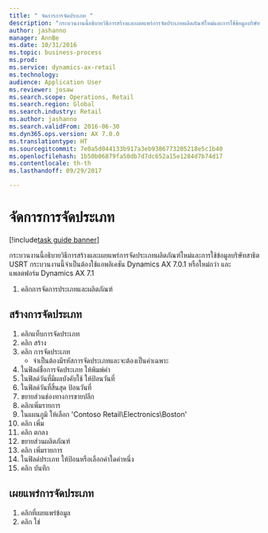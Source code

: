 ```yaml
--- 
title: " จัดการการจัดประเภท "
description: "กระบวนงานนี้อธิบายวิธีการสร้างและเผยแพร่การจัดประเภทผลิตภัณฑ์ใหม่และการใช้ข้อมูลบริษัทสาธิต USRT "
author: jashanno
manager: AnnBe
ms.date: 10/31/2016
ms.topic: business-process
ms.prod: 
ms.service: dynamics-ax-retail
ms.technology: 
audience: Application User
ms.reviewer: josaw
ms.search.scope: Operations, Retail
ms.search.region: Global
ms.search.industry: Retail
ms.author: jashanno
ms.search.validFrom: 2016-06-30
ms.dyn365.ops.version: AX 7.0.0
ms.translationtype: HT
ms.sourcegitcommit: 7e0a5d044133b917a3eb9386773205218e5c1b40
ms.openlocfilehash: 1b50b06879fa50db7d7dc652a15e1284d7b74d17
ms.contentlocale: th-th
ms.lasthandoff: 09/29/2017

---
```

# <a name="manage-assortments"></a> จัดการการจัดประเภท  

[!include[task guide banner](../includes/task-guide-banner.md)]

กระบวนงานนี้อธิบายวิธีการสร้างและเผยแพร่การจัดประเภทผลิตภัณฑ์ใหม่และการใช้ข้อมูลบริษัทสาธิต USRT  กระบวนงานนี้จำเป็นต้องใช้แอพลิเคชัน Dynamics AX 7.0.1 หรือใหม่กว่า และแพลตฟอร์ม Dynamics AX 7.1  

1. คลิกการจัดการประเภทและผลิตภัณฑ์

## <a name="create-an-assortment"></a>สร้างการจัดประเภท
1. คลิกแท็บการจัดประเภท
2. คลิก สร้าง
3. คลิก การจัดประเภท
    * จำเป็นต้องมีรหัสการจัดประเภทและจะต้องเป็นค่าเฉพาะ  
4. ในฟิลด์ชื่อการจัดประเภท ให้พิมพ์ค่า
5. ในฟิลด์วันที่มีผลบังคับใช้ ให้ป้อนวันที่
6. ในฟิลด์วันที่สิ้นสุด ป้อนวันที่
7. ขยายส่วนช่องทางการขายปลีก
8. คลิกเพิ่มรายการ
9. ในแผนภูมิ ให้เลือก 'Contoso Retail\Electronics\Boston'
10. คลิก เพิ่ม
11. คลิก ตกลง
12. ขยายส่วนผลิตภัณฑ์
13. คลิก เพิ่มรายการ
14. ในฟิลด์ประเภท ให้ป้อนหรือเลือกค่าใดค่าหนึ่ง
15. คลิก บันทึก

## <a name="publish-an-assortment"></a>เผยแพร่การจัดประเภท
1. คลิกที่เผยแพร่ข้อมูล
2. คลิก ใช่


